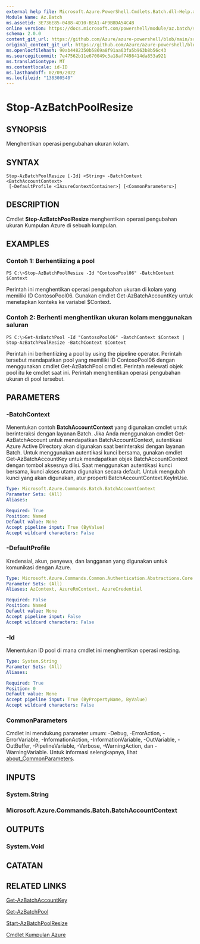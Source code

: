 ```yaml
---
external help file: Microsoft.Azure.PowerShell.Cmdlets.Batch.dll-Help.xml
Module Name: Az.Batch
ms.assetid: 3E736E85-0488-4D10-BEA1-4F9B8DA54C4B
online version: https://docs.microsoft.com/powershell/module/az.batch/stop-azbatchpoolresize
schema: 2.0.0
content_git_url: https://github.com/Azure/azure-powershell/blob/main/src/Batch/Batch/help/Stop-AzBatchPoolResize.md
original_content_git_url: https://github.com/Azure/azure-powershell/blob/main/src/Batch/Batch/help/Stop-AzBatchPoolResize.md
ms.openlocfilehash: 90ab4482350b5869a8f91aa63fa5b963b8b56c43
ms.sourcegitcommit: 7e47562b11e670049c3a18af7498414da853a921
ms.translationtype: MT
ms.contentlocale: id-ID
ms.lasthandoff: 02/09/2022
ms.locfileid: "138300540"
---
```

# Stop-AzBatchPoolResize

## SYNOPSIS
Menghentikan operasi pengubahan ukuran kolam.

## SYNTAX

```
Stop-AzBatchPoolResize [-Id] <String> -BatchContext <BatchAccountContext>
 [-DefaultProfile <IAzureContextContainer>] [<CommonParameters>]
```

## DESCRIPTION
Cmdlet **Stop-AzBatchPoolResize** menghentikan operasi pengubahan ukuran Kumpulan Azure di sebuah kumpulan.

## EXAMPLES

### Contoh 1: Berhentiizing a pool
```
PS C:\>Stop-AzBatchPoolResize -Id "ContosoPool06" -BatchContext $Context
```

Perintah ini menghentikan operasi pengubahan ukuran di kolam yang memiliki ID ContosoPool06.
Gunakan cmdlet Get-AzBatchAccountKey untuk menetapkan konteks ke variabel $Context.

### Contoh 2: Berhenti menghentikan ukuran kolam menggunakan saluran
```
PS C:\>Get-AzBatchPool -Id "ContosoPool06" -BatchContext $Context | Stop-AzBatchPoolResize -BatchContext $Context
```

Perintah ini berhentiizing a pool by using the pipeline operator.
Perintah tersebut mendapatkan pool yang memiliki ID ContosoPool06 dengan menggunakan cmdlet Get-AzBatchPool cmdlet.
Perintah melewati objek pool itu ke cmdlet saat ini.
Perintah menghentikan operasi pengubahan ukuran di pool tersebut.

## PARAMETERS

### -BatchContext
Menentukan contoh **BatchAccountContext** yang digunakan cmdlet untuk berinteraksi dengan layanan Batch.
Jika Anda menggunakan cmdlet Get-AzBatchAccount untuk mendapatkan BatchAccountContext, autentikasi Azure Active Directory akan digunakan saat berinteraksi dengan layanan Batch. Untuk menggunakan autentikasi kunci bersama, gunakan cmdlet Get-AzBatchAccountKey untuk mendapatkan objek BatchAccountContext dengan tombol aksesnya diisi. Saat menggunakan autentikasi kunci bersama, kunci akses utama digunakan secara default. Untuk mengubah kunci yang akan digunakan, atur properti BatchAccountContext.KeyInUse.

```yaml
Type: Microsoft.Azure.Commands.Batch.BatchAccountContext
Parameter Sets: (All)
Aliases:

Required: True
Position: Named
Default value: None
Accept pipeline input: True (ByValue)
Accept wildcard characters: False
```

### -DefaultProfile
Kredensial, akun, penyewa, dan langganan yang digunakan untuk komunikasi dengan Azure.

```yaml
Type: Microsoft.Azure.Commands.Common.Authentication.Abstractions.Core.IAzureContextContainer
Parameter Sets: (All)
Aliases: AzContext, AzureRmContext, AzureCredential

Required: False
Position: Named
Default value: None
Accept pipeline input: False
Accept wildcard characters: False
```

### -Id
Menentukan ID pool di mana cmdlet ini menghentikan operasi resizing.

```yaml
Type: System.String
Parameter Sets: (All)
Aliases:

Required: True
Position: 0
Default value: None
Accept pipeline input: True (ByPropertyName, ByValue)
Accept wildcard characters: False
```

### CommonParameters
Cmdlet ini mendukung parameter umum: -Debug, -ErrorAction, -ErrorVariable, -InformationAction, -InformationVariable, -OutVariable, -OutBuffer, -PipelineVariable, -Verbose, -WarningAction, dan -WarningVariable. Untuk informasi selengkapnya, lihat [about_CommonParameters](http://go.microsoft.com/fwlink/?LinkID=113216).

## INPUTS

### System.String

### Microsoft.Azure.Commands.Batch.BatchAccountContext

## OUTPUTS

### System.Void

## CATATAN

## RELATED LINKS

[Get-AzBatchAccountKey](./Get-AzBatchAccountKey.md)

[Get-AzBatchPool](./Get-AzBatchPool.md)

[Start-AzBatchPoolResize](./Start-AzBatchPoolResize.md)

[Cmdlet Kumpulan Azure](/powershell/module/Az.Batch/)
